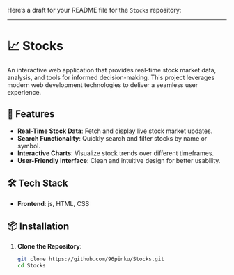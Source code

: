 Here’s a draft for your README file for the `Stocks` repository:

---

# 📈 Stocks  

An interactive web application that provides real-time stock market data, analysis, and tools for informed decision-making. This project leverages modern web development technologies to deliver a seamless user experience.

## 🚀 Features  

- **Real-Time Stock Data**: Fetch and display live stock market updates.  
- **Search Functionality**: Quickly search and filter stocks by name or symbol.  
- **Interactive Charts**: Visualize stock trends over different timeframes.  
- **User-Friendly Interface**: Clean and intuitive design for better usability.  

## 🛠️ Tech Stack  

- **Frontend**: js, HTML, CSS  


## 📦 Installation  

1. **Clone the Repository**:  
   ```bash  
   git clone https://github.com/96pinku/Stocks.git  
   cd Stocks  
   ```  



